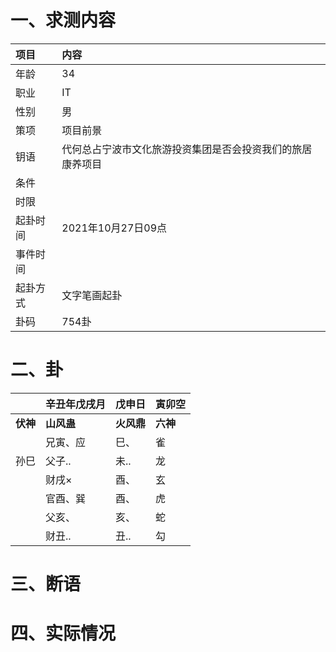 # 一、求测内容
|项目|内容|
|:-|:-|
|年龄|34|
|职业|IT|
|性别|男|
|策项|项目前景|
|钥语|代何总占宁波市文化旅游投资集团是否会投资我们的旅居康养项目|
|条件||
|时限||
|起卦时间|2021年10月27日09点|
|事件时间||
|起卦方式|文字笔画起卦|
|卦码|754卦|

# 二、卦
||辛丑年戊戌月|戊申日|寅卯空|
|:-|:-|:-|:-|
|**伏神**|**山风蛊**|**火风鼎**|**六神**|
||兄寅、应|巳、|雀|
|孙巳|父子..|未..|龙|
||财戌×|酉、|玄|
||官酉、巽|酉、|虎|
||父亥、|亥、|蛇|
||财丑..|丑..|勾|


# 三、断语

# 四、实际情况
